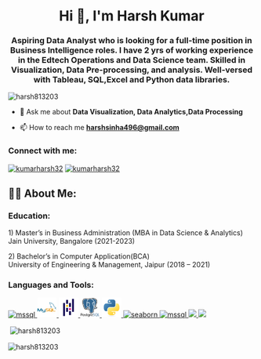 <h1 align="center">Hi 👋, I'm Harsh Kumar</h1>
<h3 align="center">Aspiring Data Analyst who is looking for a full-time position in Business Intelligence roles. I have 2 yrs of working experience in the Edtech Operations and Data Science team. Skilled in Visualization, Data Pre-processing, and analysis. Well-versed with Tableau, SQL,Excel and Python data libraries.</h3>

<p align="left"> <img src="https://komarev.com/ghpvc/?username=harsh813203&label=Profile%20views&color=0e75b6&style=flat" alt="harsh813203" /> </p>

- 💬 Ask me about **Data Visualization, Data Analytics,Data Processing**

- 📫 How to reach me **harshsinha496@gmail.com**

<h3 align="left">Connect with me:</h3>
<p align="left">
<a href="https://linkedin.com/in/kumarharsh32" target="blank"><img align="center" src="https://static.vecteezy.com/system/resources/previews/018/930/587/original/linkedin-logo-linkedin-icon-transparent-free-png.png" alt="kumarharsh32" height="40" width="40" /></a>
<a href="https://twitter.com/HarshSi60246030" target="blank"><img align="center" src="https://upload.wikimedia.org/wikipedia/commons/thumb/6/6f/Logo_of_Twitter.svg/1200px-Logo_of_Twitter.svg.png" alt="kumarharsh32" height="25" width="25" /></a>  
</p>

<h2 align="left">✍🏻 About Me:</h2>
 <h3 align="left"> Education:</h3>
 <p>1) Master&rsquo;s in Business Administration (MBA in Data Science &amp; Analytics)  <br> Jain University, Bangalore (2021-2023) </p>
 <p>2) Bachelor&rsquo;s in Computer Application(BCA) <br>  University of Engineering &amp; Management, Jaipur (2018 &ndash; 2021)</p>
                                                                                  




<h3 align="left">Languages and Tools:</h3>
<p align="left"> <a href="https://www.microsoft.com/en-us/sql-server" target="_blank" rel="noreferrer"> <img src="https://www.svgrepo.com/show/303229/microsoft-sql-server-logo.svg" alt="mssql" width="40" height="40"/> </a> 
<a href="https://www.mysql.com/" target="_blank" rel="noreferrer"> <img src="https://raw.githubusercontent.com/devicons/devicon/master/icons/mysql/mysql-original-wordmark.svg" alt="mysql" width="40" height="40"/> </a>
<a href="https://pandas.pydata.org/" target="_blank" rel="noreferrer"> <img src="https://raw.githubusercontent.com/devicons/devicon/2ae2a900d2f041da66e950e4d48052658d850630/icons/pandas/pandas-original.svg" alt="pandas" width="40" height="40"/> </a> 
<a href="https://www.postgresql.org" target="_blank" rel="noreferrer"> <img src="https://raw.githubusercontent.com/devicons/devicon/master/icons/postgresql/postgresql-original-wordmark.svg" alt="postgresql" width="40" height="40"/> </a>
<a href="https://www.python.org" target="_blank" rel="noreferrer"> <img src="https://raw.githubusercontent.com/devicons/devicon/master/icons/python/python-original.svg" alt="python" width="40" height="40"/> </a> 
<a href="https://seaborn.pydata.org/" target="_blank" rel="noreferrer"> <img src="https://seaborn.pydata.org/_images/logo-mark-lightbg.svg" alt="seaborn" width="40" height="40"/> </a> 
<a  href="https://www.tableau.com/" target="_blank" rel="noreferrer"> <img src="https://pbs.twimg.com/profile_images/1268207088683020288/d9agkn4h_400x400.jpg" alt="mssql" width="40" height="40"/> </a> 
<a  href="https://www.microsoft.com/en-in/microsoft-365/excel" target="_blank" rel="noreferrer"> <img src="https://play-lh.googleusercontent.com/37EzETO6gZyKmCg2kBIFX1e9gkubxZrVa5fHJ6yOaa7VvEShHjKv2RdtwnZt9Sk258s" height="40"/>  </a>
<a  href="https://www.metabase.com/" target="_blank" rel="noreferrer"> <img src="https://assets.website-files.com/627ba6588811eca90ffd6f2a/6282a6b9779e0660e527aac1_metabase.png" height="40"/>  </a>
  
</p>


<p>&nbsp;<img align="center" src="https://github-readme-stats.vercel.app/api?username=harsh813203&show_icons=true&locale=en" alt="harsh813203" /></p>

<p><img align="center" src="https://github-readme-streak-stats.herokuapp.com/?user=harsh813203&" alt="harsh813203" /></p>

